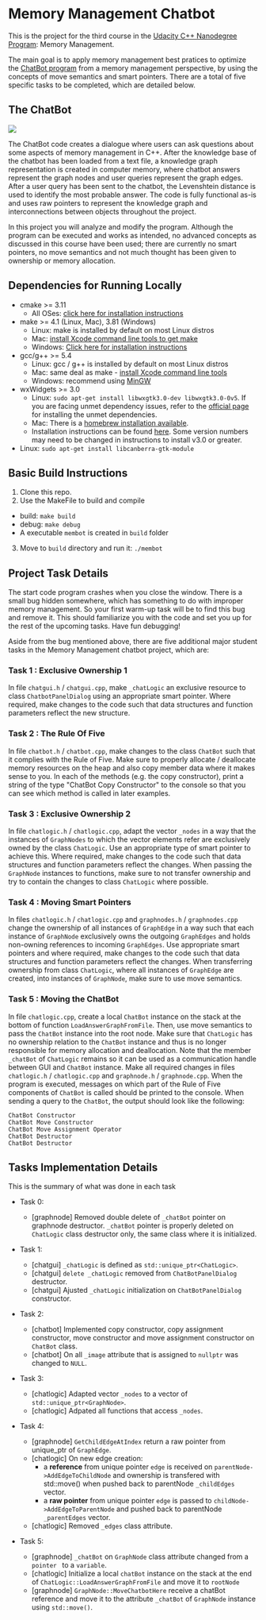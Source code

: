 # Memory Management Chatbot

This is the project for the third course in the [Udacity C++ Nanodegree Program](https://www.udacity.com/course/c-plus-plus-nanodegree--nd213): Memory Management.

The main goal is to apply memory management best pratices to optimize the [ChatBot program](https://github.com/udacity/CppND-Memory-Management-Chatbot) from a memory management perspective, by using the concepts of move semantics and smart pointers. There are a total of five specific tasks to be completed, which are detailed below.

## The ChatBot
<img src="images/chatbot_demo.gif"/>

The ChatBot code creates a dialogue where users can ask questions about some aspects of memory management in C++. After the knowledge base of the chatbot has been loaded from a text file, a knowledge graph representation is created in computer memory, where chatbot answers represent the graph nodes and user queries represent the graph edges. After a user query has been sent to the chatbot, the Levenshtein distance is used to identify the most probable answer. The code is fully functional as-is and uses raw pointers to represent the knowledge graph and interconnections between objects throughout the project.

In this project you will analyze and modify the program. Although the program can be executed and works as intended, no advanced concepts as discussed in this course have been used; there are currently no smart pointers, no move semantics and not much thought has been given to ownership or memory allocation.

## Dependencies for Running Locally
* cmake >= 3.11
  * All OSes: [click here for installation instructions](https://cmake.org/install/)
* make >= 4.1 (Linux, Mac), 3.81 (Windows)
  * Linux: make is installed by default on most Linux distros
  * Mac: [install Xcode command line tools to get make](https://developer.apple.com/xcode/features/)
  * Windows: [Click here for installation instructions](http://gnuwin32.sourceforge.net/packages/make.htm)
* gcc/g++ >= 5.4
  * Linux: gcc / g++ is installed by default on most Linux distros
  * Mac: same deal as make - [install Xcode command line tools](https://developer.apple.com/xcode/features/)
  * Windows: recommend using [MinGW](http://www.mingw.org/)
* wxWidgets >= 3.0
  * Linux: `sudo apt-get install libwxgtk3.0-dev libwxgtk3.0-0v5`. If you are facing unmet dependency issues, refer to the [official page](https://wiki.codelite.org/pmwiki.php/Main/WxWidgets30Binaries#toc2) for installing the unmet dependencies.
  * Mac: There is a [homebrew installation available](https://formulae.brew.sh/formula/wxmac).
  * Installation instructions can be found [here](https://wiki.wxwidgets.org/Install). Some version numbers may need to be changed in instructions to install v3.0 or greater.
* Linux: `sudo apt-get install libcanberra-gtk-module`

## Basic Build Instructions

1. Clone this repo.
2. Use the MakeFile to build and compile
- build: `make build`
- debug: `make debug`
- A executable `membot` is created in `build` folder
3. Move to `build` directory and run it: `./membot`

## Project Task Details

The start code program crashes when you close the window. There is a small bug hidden somewhere, which has something to do with improper memory management. So your first warm-up task will be to find this bug and remove it. This should familiarize you with the code and set you up for the rest of the upcoming tasks. Have fun debugging!

Aside from the bug mentioned above, there are five additional major student tasks in the Memory Management chatbot project, which are:

### Task 1 : Exclusive Ownership 1
In file `chatgui.h` / `chatgui.cpp`, make `_chatLogic` an exclusive resource to class `ChatbotPanelDialog` using an appropriate smart pointer. Where required, make changes to the code such that data structures and function parameters reflect the new structure. 

### Task 2 : The Rule Of Five
In file `chatbot.h` / `chatbot.cpp`, make changes to the class `ChatBot` such that it complies with the Rule of Five. Make sure to properly allocate / deallocate memory resources on the heap and also copy member data where it makes sense to you.  In each of the methods (e.g. the copy constructor), print a string of the type "ChatBot Copy Constructor" to the console so that you can see which method is called in later examples. 

### Task 3 : Exclusive Ownership 2
In file `chatlogic.h` / `chatlogic.cpp`, adapt the vector `_nodes` in a way that the instances of `GraphNodes` to which the vector elements refer are exclusively owned by the class `ChatLogic`. Use an appropriate type of smart pointer to achieve this. Where required, make changes to the code such that data structures and function parameters reflect the changes. When passing the `GraphNode` instances to functions, make sure to not transfer ownership and try to contain the changes to class `ChatLogic` where possible. 

### Task 4 : Moving Smart Pointers

In files `chatlogic.h` / `chatlogic.cpp` and `graphnodes.h` / `graphnodes.cpp` change the ownership of all instances of `GraphEdge` in a way such that each instance of `GraphNode` exclusively owns the outgoing `GraphEdges` and holds non-owning references to incoming `GraphEdges`. Use appropriate smart pointers and where required, make changes to the code such that data structures and function parameters reflect the changes. When transferring ownership from class `ChatLogic`, where all instances of `GraphEdge` are created, into instances of `GraphNode`, make sure to use move semantics. 

### Task 5 : Moving the ChatBot

In file `chatlogic.cpp`, create a local `ChatBot` instance on the stack at the bottom of function `LoadAnswerGraphFromFile`. Then, use move semantics to pass the `ChatBot` instance into the root node. Make sure that `ChatLogic` has no ownership relation to the `ChatBot` instance and thus is no longer responsible for memory allocation and deallocation. Note that the member `_chatBot` of `ChatLogic` remains so it can be used as a communication handle between GUI and `ChatBot` instance. Make all required changes in files `chatlogic.h` / `chatlogic.cpp` and `graphnode.h` / `graphnode.cpp`. When the program is executed, messages on which part of the Rule of Five components of `ChatBot` is called should be printed to the console. When sending a query to the `ChatBot`, the output should look like the following: 

```
ChatBot Constructor
ChatBot Move Constructor
ChatBot Move Assignment Operator
ChatBot Destructor
ChatBot Destructor 
```

## Tasks Implementation Details

This is the summary of what was done in each task 

- Task 0:
  - [graphnode] Removed double delete of `_chatBot` pointer on graphnode destructor. `_chatBot` pointer is properly deleted on `ChatLogic` class destructor only, the same class where it is initialized.

- Task 1:
  - [chatgui] `_chatLogic` is defined as `std::unique_ptr<ChatLogic>`.
  - [chatgui] `delete _chatLogic` removed from `ChatBotPanelDialog` destructor.
  - [chatgui] Ajusted `_chatLogic` initialization on `ChatBotPanelDialog` constructor.

- Task 2:
  - [chatbot] Implemented copy constructor, copy assignment constructor, move constructor and move assignment constructor on `ChatBot` class.
  - [chatbot] On all `_image` attribute that is assigned to `nullptr` was changed to `NULL`.

- Task 3:
  - [chatlogic] Adapted vector `_nodes` to a vector of `std::unique_ptr<GraphNode>`.
  - [chatlogic] Adpated all functions that access `_nodes`. 

- Task 4:
  - [graphnode] `GetChildEdgeAtIndex` return a raw pointer from unique_ptr of `GraphEdge`.
  - [chatlogic] On new edge creation:
    - a **reference** from unique pointer `edge` is received on `parentNode->AddEdgeToChildNode` and ownership is transfered with std::move() when pushed back to parentNode `_childEdges` vector.
    - a **raw pointer** from unique pointer `edge` is passed to `childNode->AddEdgeToParentNode` and pushed back to parentNode `_parentEdges` vector.
  - [chatlogic] Removed `_edges` class attribute.

- Task 5:
  - [graphnode] `_chatBot` on `GraphNode` class attribute changed from a `pointer ` to a `variable`. 
  - [chatlogic] Initialize a local `chatBot` instance on the stack at the end of `ChatLogic::LoadAnswerGraphFromFile` and move it to `rootNode`
  - [graphnode] `GraphNode::MoveChatbotHere` receive a chatBot reference and move it to the attribute `_chatBot` of `GraphNode` instance using `std::move()`.